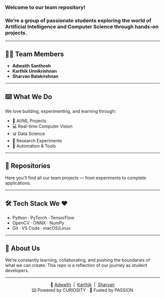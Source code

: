 ### Welcome to our team repository! 
### We’re a group of passionate students exploring the world of **Artificial Intelligence** and **Computer Science** through hands-on projects.

---

## 👨‍💻 Team Members

- **Adwaith Santhosh**
- **Karthik Unnikrishnan**
- **Sharvan Balakrishnan**

---

## ⌨️ What We Do

We love building, experimenting, and learning through:

- 🧠 AI/ML Projects  
- 💻 Real-time Computer Vision  
- 📊 Data Science  
- 🧪 Research Experiments  
- 🤖 Automation & Tools

---

## 📂 Repositories

Here you'll find all our team projects — from experiments to complete applications.

---

## 🛠️ Tech Stack We ❤️

- Python · PyTorch · TensorFlow  
- OpenCV · ONNX · NumPy  
- Git · VS Code · macOS/Linux

---

## 🌱 About Us

We’re constantly learning, collaborating, and pushing the boundaries of what we can create. This repo is a reflection of our journey as student developers.

---
<p align="center">
  🔗 <a href="https://tinyurl.com/adwaith-ln">Adwaith</a> &nbsp;|&nbsp;
  <a href="https://tinyurl.com/karthik-ln">Karthik</a> &nbsp;|&nbsp;
  <a href="https://tinyurl.com/shravan-ln">Sharvan</a><br>
  ⌨️ Powered by CURIOSITY · 🚀 Fueled by PASSION
</p>


